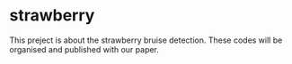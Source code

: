 # strawberry
This preject is about the strawberry bruise detection. 
These codes will be organised and published with our paper.  
